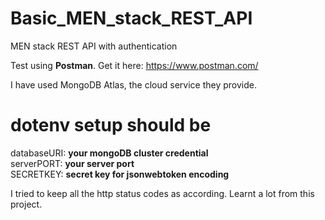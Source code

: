 # Basic_MEN_stack_REST_API
MEN stack  REST API with authentication

Test using **Postman**. Get it here: https://www.postman.com/

I have used MongoDB Atlas, the cloud service they provide.

# dotenv setup should be
databaseURI: **your mongoDB cluster credential**<br/>
serverPORT: **your server port**<br/>
SECRETKEY: **secret key for jsonwebtoken encoding**<br/>


I tried to keep all the http status codes as according.
Learnt a lot from this project.

